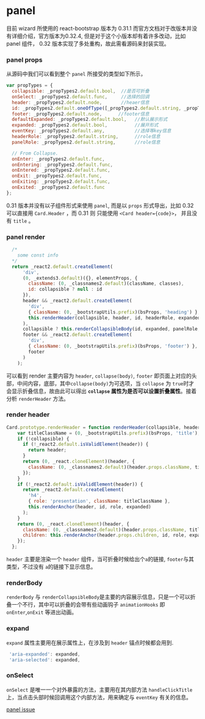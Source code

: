 # panel

目前 wizard 所使用的 react-bootstrap 版本为 0.31.1 而官方文档对于改版本并没有详细介绍，官方版本为0.32.4, 但是对于这个小版本却有着许多改动，比如 panel 组件，
0.32 版本实现了多处重构，故此需看源码来封装实现。

### panel props

从源码中我们可以看到整个 `panel` 所接受的类型如下所示，

```js
var propTypes = {
  collapsible: _propTypes2.default.bool,  //是否可折叠
  onSelect: _propTypes2.default.func,     //选择的回调
  header: _propTypes2.default.node,       //heaer信息
  id: _propTypes2.default.oneOfType([_propTypes2.default.string, _propTypes2.default.number]),
  footer: _propTypes2.default.node,      //footer信息
  defaultExpanded: _propTypes2.default.bool,   //默认展示形式
  expanded: _propTypes2.default.bool,          //展开形式
  eventKey: _propTypes2.default.any,           //选择等key信息
  headerRole: _propTypes2.default.string,      //role信息
  panelRole: _propTypes2.default.string,       //role信息

  // From Collapse.
  onEnter: _propTypes2.default.func,
  onEntering: _propTypes2.default.func,
  onEntered: _propTypes2.default.func,
  onExit: _propTypes2.default.func,
  onExiting: _propTypes2.default.func,
  onExited: _propTypes2.default.func
};
```

0.31 版本并没有以子组件形式来使用 `panel`, 而是以 `props` 形式导出，比如 0.32 可以直接用 `Card.Header` ，而 0.31 则 只能使用 `<Card header={code}>`， 并且没有 `title` 。

### panel render

```js
  /*
    some const info
  */
  return _react2.default.createElement(
      'div',
      (0, _extends3.default)({}, elementProps, {
        className: (0, _classnames2.default)(className, classes),
        id: collapsible ? null : id
      }),
      header && _react2.default.createElement(
        'div',
        { className: (0, _bootstrapUtils.prefix)(bsProps, 'heading') },
        this.renderHeader(collapsible, header, id, headerRole, expanded, bsProps)
      ),
      collapsible ? this.renderCollapsibleBody(id, expanded, panelRole, children, bsProps, { onEnter: onEnter, onEntering: onEntering, onEntered: onEntered, onExit: onExit, onExiting: onExiting, onExited: onExited }) : this.renderBody(children, bsProps),
      footer && _react2.default.createElement(
        'div',
        { className: (0, _bootstrapUtils.prefix)(bsProps, 'footer') },
        footer
      )
    );
```

可以看到 render 主要内容为 `header`, `collapse(body)`, `footer` 即页面上对应的头部，中间内容，底部，其中`collapse(body)`为可选项，当 `collapse` 为 `true`时才会显示折叠信息，故由此可以得出 **`collapse` 属性为是否可以设置折叠属性**。接着分析 `renderHeader` 方法。

### render header

```js
Card.prototype.renderHeader = function renderHeader(collapsible, header, id, role, expanded, bsProps) {
    var titleClassName = (0, _bootstrapUtils.prefix)(bsProps, 'title');
    if (!collapsible) {
      if (!_react2.default.isValidElement(header)) {
        return header;
      }
      return (0, _react.cloneElement)(header, {
        className: (0, _classnames2.default)(header.props.className, titleClassName)
      });
    }
    if (!_react2.default.isValidElement(header)) {
      return _react2.default.createElement(
        'h4',
        { role: 'presentation', className: titleClassName },
        this.renderAnchor(header, id, role, expanded)
      );
    }
    return (0, _react.cloneElement)(header, {
      className: (0, _classnames2.default)(header.props.className, titleClassName),
      children: this.renderAnchor(header.props.children, id, role, expanded)
    });
  };
```

`header` 主要是渲染一个 `header` 组件，当可折叠时候给出个`a`的链接, `footer`与其类型，不过没有 `a`的链接下显示信息。


### renderBody
`renderBody` 与 `renderCollapsibleBody`是主要的内容展示信息，只是一个可以折叠一个不行，其中可以折叠的会带有些动画钩子 `animationHooks` 即 `onEnter`,`onExit` 等进出动画。

### expand 
`expand` 属性主要用在展示属性上，在涉及到 `header` 锚点时候都会用到.
```js
 'aria-expanded': expanded,
 'aria-selected': expanded,
```

### onSelect
`onSelect` 是唯一一个对外暴露的方法，主要用在其内部方法 `handleClickTitle` 上，当点击头部时候回调用这个内部方法，用来确定与 `eventKey` 有关的信息。



[panel issue](https://github.com/react-bootstrap/react-bootstrap/issues/2930)